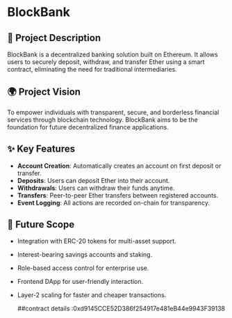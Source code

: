 # BlockBank

## 🏦 Project Description
BlockBank is a decentralized banking solution built on Ethereum. It allows users to securely deposit, withdraw, and transfer Ether using a smart contract, eliminating the need for traditional intermediaries.

## 🌍 Project Vision
To empower individuals with transparent, secure, and borderless financial services through blockchain technology. BlockBank aims to be the foundation for future decentralized finance applications.

## ✨ Key Features
- **Account Creation**: Automatically creates an account on first deposit or transfer.
- **Deposits**: Users can deposit Ether into their account.
- **Withdrawals**: Users can withdraw their funds anytime.
- **Transfers**: Peer-to-peer Ether transfers between registered accounts.
- **Event Logging**: All actions are recorded on-chain for transparency.

## 🚀 Future Scope
- Integration with ERC-20 tokens for multi-asset support.
- Interest-bearing savings accounts and staking.
- Role-based access control for enterprise use.
- Frontend DApp for user-friendly interaction.
- Layer-2 scaling for faster and cheaper transactions.

  ##contract details :0xd9145CCE52D386f254917e481eB44e9943F39138
